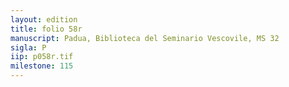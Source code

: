 ```yaml
---
layout: edition
title: folio 58r
manuscript: Padua, Biblioteca del Seminario Vescovile, MS 32
sigla: P
iip: p058r.tif
milestone: 115
---
```

